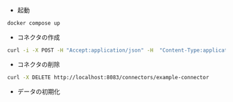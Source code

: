 - 起動

```sh
docker compose up
```

- コネクタの作成

```sh
curl -i -X POST -H "Accept:application/json" -H  "Content-Type:application/json" http://localhost:8083/connectors/ -d @register-postgres.json
```

- コネクタの削除

```sh
curl -X DELETE http://localhost:8083/connectors/example-connector
```

- データの初期化

```sh


```
